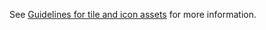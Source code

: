﻿See [Guidelines for tile and icon assets](https://msdn.microsoft.com/en-us/windows/uwp/controls-and-patterns/tiles-and-notifications-app-assets) for more information. 
